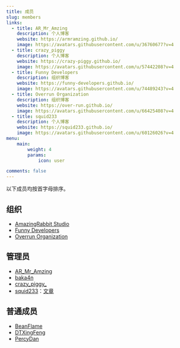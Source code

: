 ```yaml
---
title: 成员
slug: members
links:
  - title: AR_Mr_Amzing
    description: 个人博客
    website: https://armramzing.github.io/
    image: https://avatars.githubusercontent.com/u/36760677?v=4
  - title: crazy_piggy
    description: 个人博客
    website: https://crazy-piggy.github.io/
    image: https://avatars.githubusercontent.com/u/57442208?v=4
  - title: Funny Developers
    description: 组织博客
    website: https://funny-developers.github.io/
    image: https://avatars.githubusercontent.com/u/74489243?v=4
  - title: Overrun Organization
    description: 组织博客
    website: https://over-run.github.io/
    image: https://avatars.githubusercontent.com/u/66425408?v=4
  - title: squid233
    description: 个人博客
    website: https://squid233.github.io/
    image: https://avatars.githubusercontent.com/u/60126026?v=4
menu:
    main: 
        weight: 4
        params:
            icon: user

comments: false
---
```


以下成员均按首字母排序。

## 组织

- [AmazingRabbit Studio](https://github.com/AmazingRabbit-Studio)
- [Funny Developers](https://github.com/Funny-Developers)
- [Overrun Organization](https://github.com/Over-Run)

## 管理员

- [AR_Mr_Amzing](https://github.com/ARMrAmzing)
- [baka4n](https://github.com/baka4n)
- [crazy_piggy_](https://github.com/crazy-piggy)
- [squid233](https://github.com/squid233)：[文章](/authors/squid233)

## 普通成员

- [BeanFlame](https://github.com/beanflame)
- [DTXingFeng](https://github.com/DTXingFeng)
- [PercyDan](https://github.com/PercyDan54)
